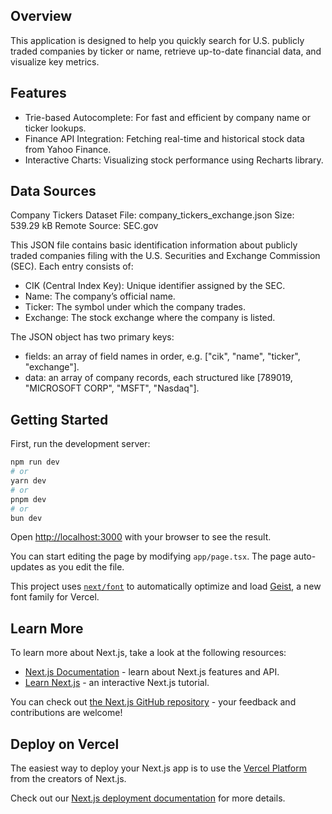 ## Overview
This application is designed to help you quickly search for U.S. publicly traded companies by ticker or name, retrieve up-to-date financial data, and visualize key metrics.

## Features
- Trie-based Autocomplete: For fast and efficient by company name or ticker lookups.
- Finance API Integration: Fetching real-time and historical stock data from Yahoo Finance.
- Interactive Charts: Visualizing stock performance using Recharts library.

## Data Sources
Company Tickers Dataset
File: company_tickers_exchange.json 
Size: 539.29 kB 
Remote Source: SEC.gov

This JSON file contains basic identification information about publicly traded companies filing with the U.S. Securities and Exchange Commission (SEC). Each entry consists of:
- CIK (Central Index Key): Unique identifier assigned by the SEC.
- Name: The company’s official name.
- Ticker: The symbol under which the company trades.
- Exchange: The stock exchange where the company is listed.
  
The JSON object has two primary keys:
- fields: an array of field names in order, e.g. ["cik", "name", "ticker", "exchange"].
- data: an array of company records, each structured like [789019, "MICROSOFT CORP", "MSFT", "Nasdaq"].

## Getting Started

First, run the development server:

```bash
npm run dev
# or
yarn dev
# or
pnpm dev
# or
bun dev
```

Open [http://localhost:3000](http://localhost:3000) with your browser to see the result.

You can start editing the page by modifying `app/page.tsx`. The page auto-updates as you edit the file.

This project uses [`next/font`](https://nextjs.org/docs/app/building-your-application/optimizing/fonts) to automatically optimize and load [Geist](https://vercel.com/font), a new font family for Vercel.

## Learn More

To learn more about Next.js, take a look at the following resources:

- [Next.js Documentation](https://nextjs.org/docs) - learn about Next.js features and API.
- [Learn Next.js](https://nextjs.org/learn) - an interactive Next.js tutorial.

You can check out [the Next.js GitHub repository](https://github.com/vercel/next.js) - your feedback and contributions are welcome!

## Deploy on Vercel

The easiest way to deploy your Next.js app is to use the [Vercel Platform](https://vercel.com/new?utm_medium=default-template&filter=next.js&utm_source=create-next-app&utm_campaign=create-next-app-readme) from the creators of Next.js.

Check out our [Next.js deployment documentation](https://nextjs.org/docs/app/building-your-application/deploying) for more details.
